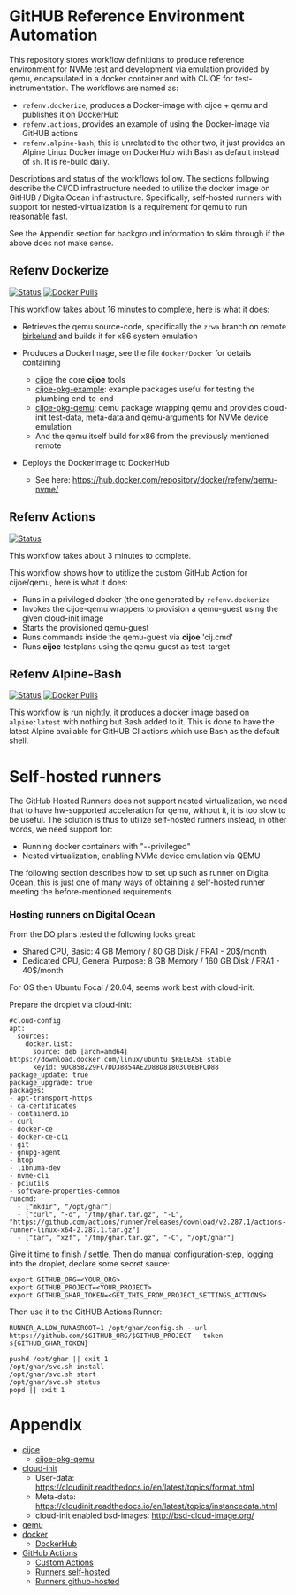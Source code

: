 # GitHUB Reference Environment Automation

This repository stores workflow definitions to produce reference environment for NVMe test and
development via emulation provided by qemu, encapsulated in a docker container and with CIJOE for
test-instrumentation. The workflows are named as:

* ``refenv.dockerize``, produces a Docker-image with cijoe + qemu and publishes it on DockerHub
* ``refenv.actions``, provides an example of using the Docker-image via GitHUB actions
* ``refenv.alpine-bash``, this is unrelated to the other two, it just provides an Alpine Linux
  Docker image on DockerHub with Bash as default instead of ``sh``. It is re-build daily.

Descriptions and status of the workflows follow. The sections following describe the CI/CD
infrastructure needed to utilize the docker image on GitHUB / DigitalOcean infrastructure.
Specifically, self-hosted runners with support for nested-virtualization is a requirement for qemu
to run reasonable fast.

See the Appendix section for background information to skim through if the above does not make sense.

## Refenv Dockerize

[![Status](https://github.com/refenv/gh-automation/workflows/refenv.dockerize/badge.svg)](https://github.com/refenv/gh-automation/actions?query=workflow%3Arefenv.dockerize)
[![Docker Pulls](https://img.shields.io/docker/pulls/refenv/qemu-nvme)](https://hub.docker.com/r/refenv/qemu-nvme)

This workflow takes about 16 minutes to complete, here is what it does:

* Retrieves the qemu source-code, specifically the ``zrwa`` branch on remote
  [birkelund](https://gitlab.com/birkelund/qemu.git) and builds it for x86 system emulation

* Produces a DockerImage, see the file ``docker/Docker`` for details containing
  - [cijoe](https://github.com/refenv/cijoe) the core **cijoe** tools
  - [cijoe-pkg-example](https://github.com/refenv/cijoe-pkg-example): example packages useful for
    testing the plumbing end-to-end
  - [cijoe-pkg-qemu](https://github.com/refenv/cijoe-pkg-qemu): qemu package wrapping qemu and
  provides cloud-init test-data, meta-data and qemu-arguments for NVMe device emulation
  - And the qemu itself build for x86 from the previously mentioned remote

* Deploys the DockerImage to DockerHub
  - See here: https://hub.docker.com/repository/docker/refenv/qemu-nvme/

## Refenv Actions

[![Status](https://github.com/refenv/gh-automation/workflows/refenv.actions/badge.svg)](https://github.com/refenv/gh-automation/actions?query=workflow%3Arefenv.actions)

This workflow takes about 3 minutes to complete.

This workflow shows how to utitlize the custom GitHub Action for cijoe/qemu, here is what it does:

* Runs in a privileged docker (the one generated by ``refenv.dockerize``
* Invokes the cijoe-qemu wrappers to provision a qemu-guest using the given cloud-init image
* Starts the provisioned qemu-guest
* Runs commands inside the qemu-guest via **cijoe** 'cij.cmd'
* Runs **cijoe** testplans using the qemu-guest as test-target

## Refenv Alpine-Bash

[![Status](https://github.com/refenv/gh-automation/workflows/refenv.alpine-bash/badge.svg)](https://github.com/refenv/gh-automation/actions?query=workflow%3Arefenv.alpine-bash)
[![Docker Pulls](https://img.shields.io/docker/pulls/refenv/alpine-bash)](https://hub.docker.com/r/refenv/alpine-bash)

This workflow is run nightly, it produces a docker image based on ``alpine:latest`` with nothing
but Bash added to it. This is done to have the latest Alpine available for GitHUB CI actions which
use Bash as the default shell.

# Self-hosted runners

The GitHub Hosted Runners does not support nested virtualization, we need that to have hw-supported
acceleration for qemu, without it, it is too slow to be useful. The solution is thus to utilize
self-hosted runners instead, in other words, we need support for:

* Running docker containers with "--privileged"
* Nested virtualization, enabling NVMe device emulation via QEMU

The following section describes how to set up such as runner on Digital Ocean, this is just one of
many ways of obtaining a self-hosted runner meeting the before-mentioned requirements.

### Hosting runners on Digital Ocean

From the DO plans tested the following looks great:

* Shared CPU, Basic: 4 GB Memory / 80 GB Disk / FRA1 - 20$/month
* Dedicated CPU, General Purpose: 8 GB Memory / 160 GB Disk / FRA1 - 40$/month

For OS then Ubuntu Focal / 20.04, seems work best with cloud-init.

Prepare the droplet via cloud-init:

    #cloud-config
    apt:
      sources:
        docker.list:
          source: deb [arch=amd64] https://download.docker.com/linux/ubuntu $RELEASE stable
          keyid: 9DC858229FC7DD38854AE2D88D81803C0EBFCD88
    package_update: true
    package_upgrade: true
    packages:
    - apt-transport-https
    - ca-certificates
    - containerd.io
    - curl
    - docker-ce
    - docker-ce-cli
    - git
    - gnupg-agent
    - htop
    - libnuma-dev
    - nvme-cli
    - pciutils
    - software-properties-common
    runcmd:
      - ["mkdir", "/opt/ghar"]
      - ["curl", "-o", "/tmp/ghar.tar.gz", "-L", "https://github.com/actions/runner/releases/download/v2.287.1/actions-runner-linux-x64-2.287.1.tar.gz"]
      - ["tar", "xzf", "/tmp/ghar.tar.gz", "-C", "/opt/ghar"]

Give it time to finish / settle. Then do manual configuration-step, logging into
the droplet, declare some secret sauce:

    export GITHUB_ORG=<YOUR_ORG>
    export GITHUB_PROJECT=<YOUR_PROJECT>
    export GITHUB_GHAR_TOKEN=<GET_THIS_FROM_PROJECT_SETTINGS_ACTIONS>

Then use it to the GitHUB Actions Runner:

    RUNNER_ALLOW_RUNASROOT=1 /opt/ghar/config.sh --url https://github.com/$GITHUB_ORG/$GITHUB_PROJECT --token ${GITHUB_GHAR_TOKEN}

    pushd /opt/ghar || exit 1
    /opt/ghar/svc.sh install
    /opt/ghar/svc.sh start
    /opt/ghar/svc.sh status
    popd || exit 1

# Appendix

* [cijoe](https://cijoe.readthedocs.io/en/latest/)
  - [cijoe-pkg-qemu](https://github.com/refenv/cijoe-pkg-qemu)
* [cloud-init](https://cloudinit.readthedocs.io/en/latest/)
  - User-data: https://cloudinit.readthedocs.io/en/latest/topics/format.html
  - Meta-data: https://cloudinit.readthedocs.io/en/latest/topics/instancedata.html
  - cloud-init enabled bsd-images: http://bsd-cloud-image.org/
* [qemu](https://www.qemu.org/)
* [docker](https://www.docker.com)
  - [DockerHub](https://hub.docker.com/)
* [GitHub Actions](https://github.com/features/actions)
  - [Custom Actions](https://docs.github.com/en/actions/creating-actions/about-custom-actions)
  - [Runners self-hosted](https://docs.github.com/en/actions/hosting-your-own-runners/about-self-hosted-runners)
  - [Runners github-hosted](https://docs.github.com/en/actions/using-github-hosted-runners/about-github-hosted-runners)
